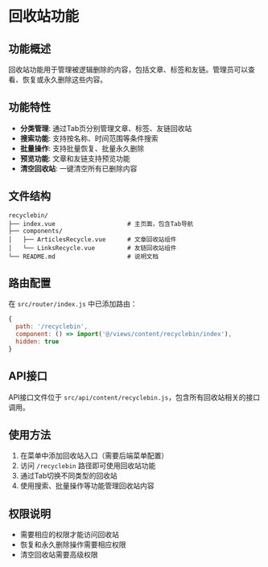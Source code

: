 # 回收站功能

## 功能概述
回收站功能用于管理被逻辑删除的内容，包括文章、标签和友链。管理员可以查看、恢复或永久删除这些内容。

## 功能特性
- **分类管理**: 通过Tab页分别管理文章、标签、友链回收站
- **搜索功能**: 支持按名称、时间范围等条件搜索
- **批量操作**: 支持批量恢复、批量永久删除
- **预览功能**: 文章和友链支持预览功能
- **清空回收站**: 一键清空所有已删除内容

## 文件结构
```
recyclebin/
├── index.vue                    # 主页面，包含Tab导航
├── components/
│   ├── ArticlesRecycle.vue      # 文章回收站组件
│   └── LinksRecycle.vue         # 友链回收站组件
└── README.md                    # 说明文档
```

## 路由配置
在 `src/router/index.js` 中已添加路由：
```javascript
{
  path: '/recyclebin',
  component: () => import('@/views/content/recyclebin/index'),
  hidden: true
}
```

## API接口
API接口文件位于 `src/api/content/recyclebin.js`，包含所有回收站相关的接口调用。

## 使用方法
1. 在菜单中添加回收站入口（需要后端菜单配置）
2. 访问 `/recyclebin` 路径即可使用回收站功能
3. 通过Tab切换不同类型的回收站
4. 使用搜索、批量操作等功能管理回收站内容

## 权限说明
- 需要相应的权限才能访问回收站
- 恢复和永久删除操作需要相应权限
- 清空回收站需要高级权限
